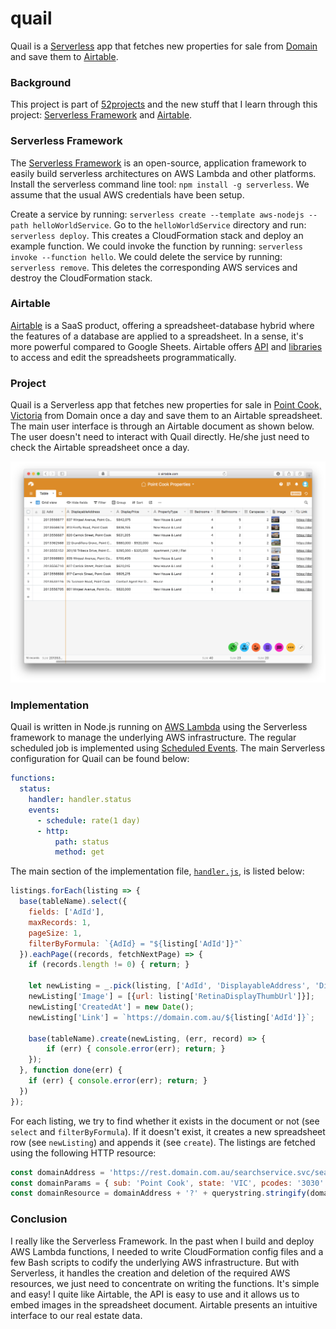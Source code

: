 # quail

Quail is a [Serverless](https://serverless.com) app that fetches new properties for sale from [Domain](https://www.domain.com.au) and save them to [Airtable](https://airtable.com).

### Background

This project is part of [52projects](https://donny.github.io/52projects/) and the new stuff that I learn through this project: [Serverless Framework](https://serverless.com) and [Airtable](https://airtable.com).

### Serverless Framework

The [Serverless Framework](https://serverless.com) is an open-source, application framework to easily build serverless architectures on AWS Lambda and other platforms. Install the serverless command line tool: `npm install -g serverless`. We assume that the usual AWS credentials have been setup.

Create a service by running: `serverless create --template aws-nodejs --path helloWorldService`. Go to the `helloWorldService` directory and run: `serverless deploy`. This creates a CloudFormation stack and deploy an example function. We could invoke the function by running: `serverless invoke --function hello`. We could delete the service by running: `serverless remove`. This deletes the corresponding AWS services and destroy the CloudFormation stack.

### Airtable

[Airtable](https://airtable.com/product) is a SaaS product, offering a spreadsheet-database hybrid where the features of a database are applied to a spreadsheet. In a sense, it's more powerful compared to Google Sheets. Airtable offers [API](https://airtable.com/api) and [libraries](https://github.com/Airtable/airtable.js) to access and edit the spreadsheets programmatically.

### Project

Quail is a Serverless app that fetches new properties for sale in [Point Cook, Victoria](https://en.wikipedia.org/wiki/Point_Cook,_Victoria) from Domain once a day and save them to an Airtable spreadsheet. The main user interface is through an Airtable document as shown below. The user doesn't need to interact with Quail directly. He/she just need to check the Airtable spreadsheet once a day.

![Screenshot](https://raw.githubusercontent.com/donny/quail/master/screenshot.png)

### Implementation

Quail is written in Node.js running on [AWS Lambda](https://aws.amazon.com/lambda/details/) using the Serverless framework to manage the underlying AWS infrastructure. The regular scheduled job is implemented using [Scheduled Events](http://docs.aws.amazon.com/lambda/latest/dg/with-scheduled-events.html). The main Serverless configuration for Quail can be found below:

```yaml
functions:
  status:
    handler: handler.status
    events:
      - schedule: rate(1 day)
      - http:
          path: status
          method: get
```

The main section of the implementation file, [`handler.js`](https://github.com/donny/quail/blob/master/handler.js), is listed below:

```javascript
listings.forEach(listing => {
  base(tableName).select({
    fields: ['AdId'],
    maxRecords: 1,
    pageSize: 1,
    filterByFormula: `{AdId} = "${listing['AdId']}"`
  }).eachPage((records, fetchNextPage) => {
    if (records.length != 0) { return; }

    let newListing = _.pick(listing, ['AdId', 'DisplayableAddress', 'DisplayPrice', 'Bedrooms', 'Bathrooms', 'Carspaces', 'PropertyType']);
    newListing['Image'] = [{url: listing['RetinaDisplayThumbUrl']}];
    newListing['CreatedAt'] = new Date();
    newListing['Link'] = `https://domain.com.au/${listing['AdId']}`;

    base(tableName).create(newListing, (err, record) => {
        if (err) { console.error(err); return; }
    });
  }, function done(err) {
    if (err) { console.error(err); return; }
  })
});
```

For each listing, we try to find whether it exists in the document or not (see `select` and `filterByFormula`). If it doesn't exist, it creates a new spreadsheet row (see `newListing`) and appends it (see `create`). The listings are fetched using the following HTTP resource:

```javascript
const domainAddress = 'https://rest.domain.com.au/searchservice.svc/search'
const domainParams = { sub: 'Point Cook', state: 'VIC', pcodes: '3030' }
const domainResource = domainAddress + '?' + querystring.stringify(domainParams)
```

### Conclusion

I really like the Serverless Framework. In the past when I build and deploy AWS Lambda functions, I needed to write CloudFormation config files and a few Bash scripts to codify the underlying AWS infrastructure. But with Serverless, it handles the creation and deletion of the required AWS resources, we just need to concentrate on writing the functions. It's simple and easy! I quite like Airtable, the API is easy to use and it allows us to embed images in the spreadsheet document. Airtable presents an intuitive interface to our real estate data.

